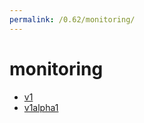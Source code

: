 ```yaml
---
permalink: /0.62/monitoring/
---
```


# monitoring



* [v1](v1/index.md)
* [v1alpha1](v1alpha1/index.md)